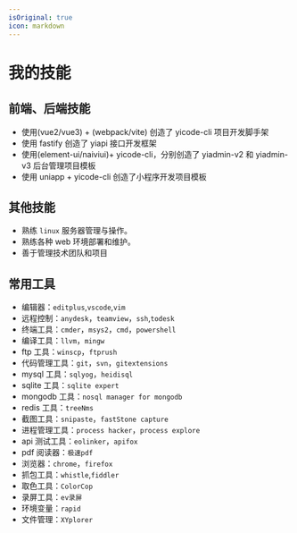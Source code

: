 ```yaml
---
isOriginal: true
icon: markdown
---
```


# 我的技能

## 前端、后端技能

-   使用(vue2/vue3) + (webpack/vite) 创造了 yicode-cli 项目开发脚手架
-   使用 fastify 创造了 yiapi 接口开发框架
-   使用(element-ui/naiviui)+ yicode-cli，分别创造了 yiadmin-v2 和 yiadmin-v3 后台管理项目模板
-   使用 uniapp + yicode-cli 创造了小程序开发项目模板

## 其他技能

-   熟练 `linux` 服务器管理与操作。
-   熟练各种 web 环境部署和维护。
-   善于管理技术团队和项目

## 常用工具

-   编辑器：`editplus`,`vscode`,`vim`
-   远程控制：`anydesk`，`teamview`，`ssh`,`todesk`
-   终端工具：`cmder`，`msys2`，`cmd`，`powershell`
-   编译工具：`llvm`，`mingw`
-   ftp 工具：`winscp`，`ftprush`
-   代码管理工具：`git`，`svn`，`gitextensions`
-   mysql 工具：`sqlyog`，`heidisql`
-   sqlite 工具：`sqlite expert`
-   mongodb 工具：`nosql manager for mongodb`
-   redis 工具：`treeNms`
-   截图工具：`snipaste`，`fastStone capture`
-   进程管理工具：`process hacker`，`process explore`
-   api 测试工具：`eolinker`，`apifox`
-   pdf 阅读器：`极速pdf`
-   浏览器：`chrome`，`firefox`
-   抓包工具：`whistle`,`fiddler`
-   取色工具：`ColorCop`
-   录屏工具：`ev录屏`
-   环境变量：`rapid`
-   文件管理：`XYplorer`
